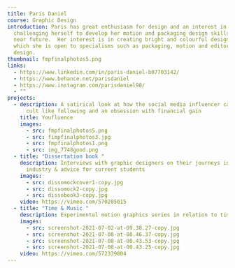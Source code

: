 ```yaml
---
title: Paris Daniel
course: Graphic Design
introduction: Paris has great enthusiasm for design and an interest in
  challenging herself to develop her motion and packaging design skills in the
  near future.  Her interest is in creating bright and colourful designs in
  which she is open to specialisms such as packaging, motion and editorial
  design.
thumbnail: fmpfinalphotos5.png
links:
  - https://www.linkedin.com/in/paris-daniel-b07703142/
  - https://www.behance.net/parisdaniel
  - https://www.instagram.com/parisdaniel98/
  - ""
projects:
  - description: A satirical look at how the social media influencer career has a
      cult like following and an obsession with financial gain
    title: Youfluence
    images:
      - src: fmpfinalphotos5.png
      - src: fimpfinalphotos3.jpg
      - src: fmpfinalphotos1.png
      - src: img_7748good.png
  - title: "Dissertation book "
    description: Interviews with graphic designers on their journeys into the design
      industry & advice for current students
    images:
      - src: dissomockcover1-copy.jpg
      - src: dissomock2-copy.jpg
      - src: dissobook3-copy.jpg
    video: https://vimeo.com/570205015
  - title: "Time & Music "
    description: Experimental motion graphics series in relation to time and music
    images:
      - src: screenshot-2021-07-02-at-09.38.27-copy.jpg
      - src: screenshot-2021-07-08-at-00.46.37-copy.jpg
      - src: screenshot-2021-07-08-at-00.43.53-copy.jpg
      - src: screenshot-2021-07-08-at-00.43.25-copy.jpg
    video: https://vimeo.com/572339804
---
```

